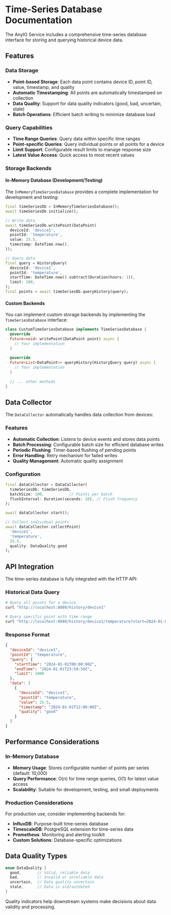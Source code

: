 # Time-Series Database Documentation

The AnyIO Service includes a comprehensive time-series database interface for storing and querying historical device data.

## Features

### Data Storage
- **Point-based Storage**: Each data point contains device ID, point ID, value, timestamp, and quality
- **Automatic Timestamping**: All points are automatically timestamped on collection
- **Data Quality**: Support for data quality indicators (good, bad, uncertain, stale)
- **Batch Operations**: Efficient batch writing to minimize database load

### Query Capabilities
- **Time Range Queries**: Query data within specific time ranges
- **Point-specific Queries**: Query individual points or all points for a device  
- **Limit Support**: Configurable result limits to manage response size
- **Latest Value Access**: Quick access to most recent values

### Storage Backends

#### In-Memory Database (Development/Testing)
The `InMemoryTimeSeriesDatabase` provides a complete implementation for development and testing:

```dart
final timeSeriesDb = InMemoryTimeSeriesDatabase();
await timeSeriesDb.initialize();

// Write data
await timeSeriesDb.writePoint(DataPoint(
  deviceId: 'device1',
  pointId: 'temperature', 
  value: 25.5,
  timestamp: DateTime.now(),
));

// Query data
final query = HistoryQuery(
  deviceId: 'device1',
  pointId: 'temperature',
  startTime: DateTime.now().subtract(Duration(hours: 1)),
  limit: 100,
);
final points = await timeSeriesDb.queryHistory(query);
```

#### Custom Backends
You can implement custom storage backends by implementing the `TimeSeriesDatabase` interface:

```dart
class CustomTimeSeriesDatabase implements TimeSeriesDatabase {
  @override
  Future<void> writePoint(DataPoint point) async {
    // Your implementation
  }
  
  @override
  Future<List<DataPoint>> queryHistory(HistoryQuery query) async {
    // Your implementation
  }
  
  // ... other methods
}
```

## Data Collector

The `DataCollector` automatically handles data collection from devices:

### Features
- **Automatic Collection**: Listens to device events and stores data points
- **Batch Processing**: Configurable batch size for efficient database writes
- **Periodic Flushing**: Timer-based flushing of pending points
- **Error Handling**: Retry mechanism for failed writes
- **Quality Management**: Automatic quality assignment

### Configuration
```dart
final dataCollector = DataCollector(
  timeSeriesDb: timeSeriesDb,
  batchSize: 100,           // Points per batch
  flushInterval: Duration(seconds: 10), // Flush frequency
);

await dataCollector.start();

// Collect individual points
await dataCollector.collectPoint(
  'device1', 
  'temperature', 
  25.5,
  quality: DataQuality.good
);
```

## API Integration

The time-series database is fully integrated with the HTTP API:

### Historical Data Query
```bash
# Query all points for a device
curl "http://localhost:8080/history/device1"

# Query specific point with time range
curl "http://localhost:8080/history/device1/temperature?start=2024-01-01T00:00:00Z&end=2024-01-01T23:59:59Z&limit=1000"
```

### Response Format
```json
{
  "deviceId": "device1",
  "pointId": "temperature", 
  "query": {
    "startTime": "2024-01-01T00:00:00Z",
    "endTime": "2024-01-01T23:59:59Z",
    "limit": 1000
  },
  "data": [
    {
      "deviceId": "device1",
      "pointId": "temperature",
      "value": 25.5,
      "timestamp": "2024-01-01T12:00:00Z",
      "quality": "good"
    }
  ]
}
```

## Performance Considerations

### In-Memory Database
- **Memory Usage**: Stores configurable number of points per series (default: 10,000)
- **Query Performance**: O(n) for time range queries, O(1) for latest value access
- **Scalability**: Suitable for development, testing, and small deployments

### Production Considerations
For production use, consider implementing backends for:
- **InfluxDB**: Purpose-built time-series database
- **TimescaleDB**: PostgreSQL extension for time-series data
- **Prometheus**: Monitoring and alerting toolkit
- **Custom Solutions**: Database-specific optimizations

## Data Quality Types

```dart
enum DataQuality {
  good,       // Valid, reliable data
  bad,        // Invalid or unreliable data  
  uncertain,  // Data quality uncertain
  stale,      // Data is old/outdated
}
```

Quality indicators help downstream systems make decisions about data validity and processing.